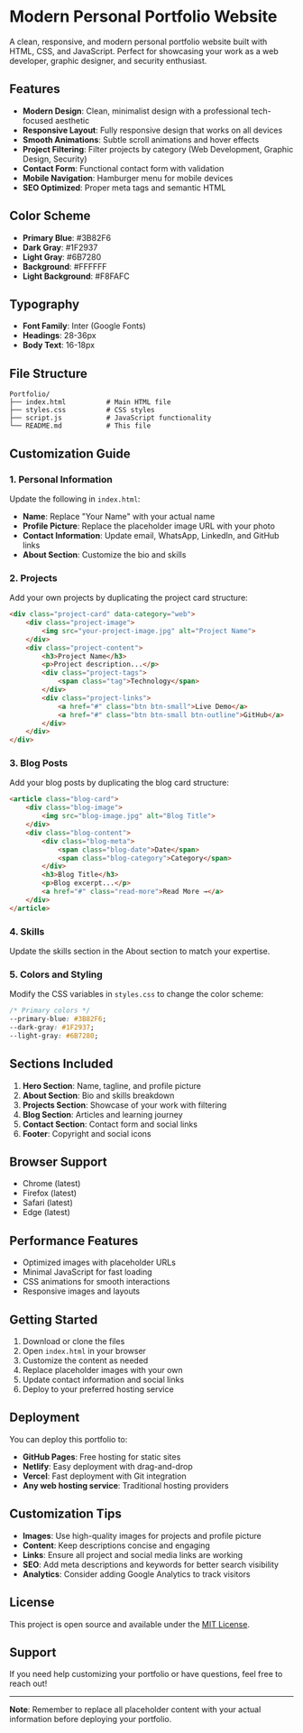 # Modern Personal Portfolio Website

A clean, responsive, and modern personal portfolio website built with HTML, CSS, and JavaScript. Perfect for showcasing your work as a web developer, graphic designer, and security enthusiast.

## Features

- **Modern Design**: Clean, minimalist design with a professional tech-focused aesthetic
- **Responsive Layout**: Fully responsive design that works on all devices
- **Smooth Animations**: Subtle scroll animations and hover effects
- **Project Filtering**: Filter projects by category (Web Development, Graphic Design, Security)
- **Contact Form**: Functional contact form with validation
- **Mobile Navigation**: Hamburger menu for mobile devices
- **SEO Optimized**: Proper meta tags and semantic HTML

## Color Scheme

- **Primary Blue**: #3B82F6
- **Dark Gray**: #1F2937
- **Light Gray**: #6B7280
- **Background**: #FFFFFF
- **Light Background**: #F8FAFC

## Typography

- **Font Family**: Inter (Google Fonts)
- **Headings**: 28-36px
- **Body Text**: 16-18px

## File Structure

```
Portfolio/
├── index.html          # Main HTML file
├── styles.css          # CSS styles
├── script.js           # JavaScript functionality
└── README.md           # This file
```

## Customization Guide

### 1. Personal Information

Update the following in `index.html`:

- **Name**: Replace "Your Name" with your actual name
- **Profile Picture**: Replace the placeholder image URL with your photo
- **Contact Information**: Update email, WhatsApp, LinkedIn, and GitHub links
- **About Section**: Customize the bio and skills

### 2. Projects

Add your own projects by duplicating the project card structure:

```html
<div class="project-card" data-category="web">
    <div class="project-image">
        <img src="your-project-image.jpg" alt="Project Name">
    </div>
    <div class="project-content">
        <h3>Project Name</h3>
        <p>Project description...</p>
        <div class="project-tags">
            <span class="tag">Technology</span>
        </div>
        <div class="project-links">
            <a href="#" class="btn btn-small">Live Demo</a>
            <a href="#" class="btn btn-small btn-outline">GitHub</a>
        </div>
    </div>
</div>
```

### 3. Blog Posts

Add your blog posts by duplicating the blog card structure:

```html
<article class="blog-card">
    <div class="blog-image">
        <img src="blog-image.jpg" alt="Blog Title">
    </div>
    <div class="blog-content">
        <div class="blog-meta">
            <span class="blog-date">Date</span>
            <span class="blog-category">Category</span>
        </div>
        <h3>Blog Title</h3>
        <p>Blog excerpt...</p>
        <a href="#" class="read-more">Read More →</a>
    </div>
</article>
```

### 4. Skills

Update the skills section in the About section to match your expertise.

### 5. Colors and Styling

Modify the CSS variables in `styles.css` to change the color scheme:

```css
/* Primary colors */
--primary-blue: #3B82F6;
--dark-gray: #1F2937;
--light-gray: #6B7280;
```

## Sections Included

1. **Hero Section**: Name, tagline, and profile picture
2. **About Section**: Bio and skills breakdown
3. **Projects Section**: Showcase of your work with filtering
4. **Blog Section**: Articles and learning journey
5. **Contact Section**: Contact form and social links
6. **Footer**: Copyright and social icons

## Browser Support

- Chrome (latest)
- Firefox (latest)
- Safari (latest)
- Edge (latest)

## Performance Features

- Optimized images with placeholder URLs
- Minimal JavaScript for fast loading
- CSS animations for smooth interactions
- Responsive images and layouts

## Getting Started

1. Download or clone the files
2. Open `index.html` in your browser
3. Customize the content as needed
4. Replace placeholder images with your own
5. Update contact information and social links
6. Deploy to your preferred hosting service

## Deployment

You can deploy this portfolio to:

- **GitHub Pages**: Free hosting for static sites
- **Netlify**: Easy deployment with drag-and-drop
- **Vercel**: Fast deployment with Git integration
- **Any web hosting service**: Traditional hosting providers

## Customization Tips

- **Images**: Use high-quality images for projects and profile picture
- **Content**: Keep descriptions concise and engaging
- **Links**: Ensure all project and social media links are working
- **SEO**: Add meta descriptions and keywords for better search visibility
- **Analytics**: Consider adding Google Analytics to track visitors

## License

This project is open source and available under the [MIT License](LICENSE).

## Support

If you need help customizing your portfolio or have questions, feel free to reach out!

---

**Note**: Remember to replace all placeholder content with your actual information before deploying your portfolio. 